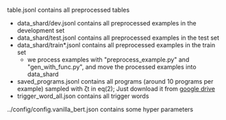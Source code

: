 table.jsonl contains all preprocessed tables
- data_shard/dev.jsonl contains all preprocessed examples in the development set
- data_shard/test.jsonl contains all preprocessed examples in the test set
- data_shard/train*.jsonl contains all preprocessed examples in the train set
  - we process examples with "preprocess_example.py" and "gen_with_func.py", and move the processed examples into data_shard
- saved_programs.jsonl contains all programs (around 10 programs per example) sampled with ζt in eq(2); Just download it from [google drive](https://drive.google.com/file/d/1Gh4B66NWZ6rVGo8Oir2YJSfNBRmE2uIb/view?usp=sharing)
- trigger_word_all.json contains all trigger words

../config/config.vanilla_bert.json contains some hyper parameters

